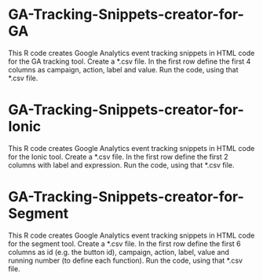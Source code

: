 # GA-Tracking-Snippets-creator-for-GA
This R code creates Google Analytics event tracking snippets in HTML code for the GA tracking tool.
Create a *.csv file. In the first row define the first 4 columns as campaign, action, label and value.
Run the code, using that *.csv file.
# GA-Tracking-Snippets-creator-for-Ionic
This R code creates Google Analytics event tracking snippets in HTML code for the Ionic tool.
Create a *.csv file. In the first row define the first 2 columns with label and expression.
Run the code, using that *.csv file.
# GA-Tracking-Snippets-creator-for-Segment
This R code creates Google Analytics event tracking snippets in HTML code for the segment tool.
Create a *.csv file. In the first row define the first 6 columns as id (e.g. the button id), campaign, action, label, value and running number (to define each function).
Run the code, using that *.csv file.
